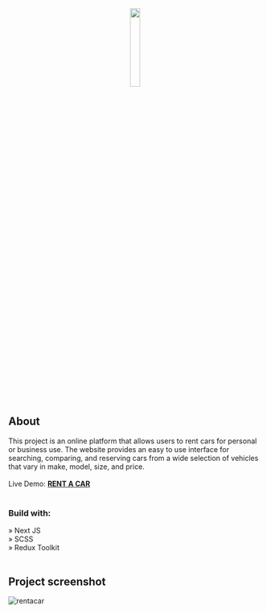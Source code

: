 <div align="center"><img style="width:20%" src='https://github.com/Gloryson/rentacar/assets/92429825/383ef7fc-2315-4fb4-a394-725ddb3fe251'/></div>

## About
This project is an online platform that allows users to rent cars for personal or business use. The website provides an easy to use interface for searching, comparing, and reserving cars from a wide selection of vehicles that vary in make, model, size, and price.
</br>
</br>
Live Demo: [**RENT A CAR**](https://gloryson.github.io/rentacar/ "Click here to follow the link.")
</br>
</br>
### Build with:
» Next JS  
» SCSS  
» Redux Toolkit
</br>
</br>
## Project screenshot
![rentacar](https://github.com/Gloryson/rentacar/assets/92429825/46f7a2da-122d-4dcc-91ee-97da1953f1a6)
